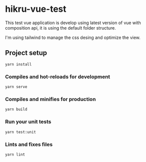 # hikru-vue-test

This test vue application is develop using latest version of vue with composition api, it is using the default folder structure.

I'm using tailwind to manage the css desing and optimize the view.

## Project setup
```
yarn install
```

### Compiles and hot-reloads for development
```
yarn serve
```

### Compiles and minifies for production
```
yarn build
```

### Run your unit tests
```
yarn test:unit
```

### Lints and fixes files
```
yarn lint
```